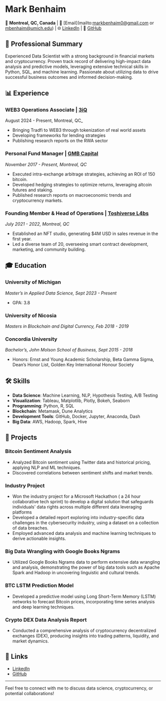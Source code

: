 # Mark Benhaim

📍 **Montreal, QC, Canada** | 📧 [Email](mailto:markbenhaim0@gmail.com or mbenhaim@umich.edu) | 🌐 [LinkedIn](https://www.linkedin.com/in/mark-benhaim) | 📁 [GitHub](https://github.com/benhaim23)

## 💼 Professional Summary
Experienced Data Scientist with a strong background in financial markets and cryptocurrency. Proven track record of delivering high-impact data analysis and predictive models, leveraging extensive technical skills in Python, SQL, and machine learning. Passionate about utilizing data to drive successful business outcomes and informed decision-making.

## 📊 Experience


### **WEB3 Operations Associate | [3iQ](#)**
August 2024 - Present, Montreal, QC_
- Bringing Tradfi to WEB3 through tokenization of real world assets
- Developing frameworks for lending strategies
- Publishing research reports on the RWA sector

### **Personal Fund Manager | [GMB Capital](#)**
_November 2017 - Present, Montreal, QC_
- Executed intra-exchange arbitrage strategies, achieving an ROI of 150 bitcoin.
- Developed hedging strategies to optimize returns, leveraging altcoin futures and staking.
- Published research reports on macroeconomic trends and cryptocurrency markets.

### **Founding Member & Head of Operations | [Toshiverse L4bs](#)**
_July 2021 - 2022, Montreal, QC_
- Established an NFT studio, generating $4M USD in sales revenue in the first year.
- Led a diverse team of 20, overseeing smart contract development, marketing, and community building.

## 🎓 Education

### **University of Michigan**
_Master’s in Applied Data Science, Sept 2023 - Present_
- GPA: 3.8

### **University of Nicosia**
_Masters in Blockchain and Digital Currency, Feb 2018 - 2019_

### **Concordia University**
_Bachelor’s, John Molson School of Business, Sept 2015 - 2018_
- Honors: Ernst and Young Academic Scholarship, Beta Gamma Sigma, Dean’s Honor List, Golden Key International Honour Society

## 🛠 Skills

- **Data Science**: Machine Learning, NLP, Hypothesis Testing, A/B Testing
- **Visualization**: Tableau, Matplotlib, Plotly, Bokeh, Seaborn
- **Programming**: Python, R, SQL
- **Blockchain**: Metamask, Dune Analytics
- **Development Tools**: GitHub, Docker, Jupyter, Anaconda, Dash
- **Big Data**: AWS, Hadoop, Spark, Hive

## 🚀 Projects

### **Bitcoin Sentiment Analysis**
- Analyzed Bitcoin sentiment using Twitter data and historical pricing, applying NLP and ML techniques.
- Discovered correlations between sentiment shifts and market trends.

### **Industry Project**
- Won the industry project for a Microsoft Hackathon ( a 24 hour collaborative tech sprint) to develop a digital solution that safeguards individuals' data rights across multiple different data leveraging platforms
- Developed a detailed report exploring into industry-specific data challenges in the cybersecurity industry, using a dataset on a collection of data breaches.
- Employed advanced data analysis and machine learning techniques to derive actionable insights.

### **Big Data Wrangling with Google Books Ngrams**
- Utilized Google Books Ngrams data to perform extensive data wrangling and analysis, demonstrating the power of big data tools such as Apache Spark and Hadoop in uncovering linguistic and cultural trends.

### **BTC LSTM Prediction Model**
- Developed a predictive model using Long Short-Term Memory (LSTM) networks to forecast Bitcoin prices, incorporating time series analysis and deep learning techniques.

### **Crypto DEX Data Analysis Report**
- Conducted a comprehensive analysis of cryptocurrency decentralized exchanges (DEX), producing insights into trading patterns, liquidity, and market dynamics.

## 🔗 Links
- [LinkedIn](https://www.linkedin.com/in/mark-benhaim)
- [GitHub](https://github.com/benhaim23)

---

Feel free to connect with me to discuss data science, cryptocurrency, or potential collaborations!

